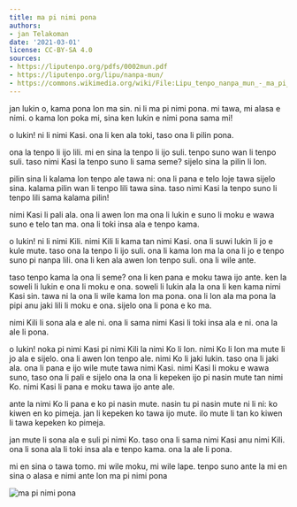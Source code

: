 ```yaml
---
title: ma pi nimi pona
authors:
- jan Telakoman
date: '2021-03-01'
license: CC-BY-SA 4.0
sources:
- https://liputenpo.org/pdfs/0002mun.pdf
- https://liputenpo.org/lipu/nanpa-mun/
- https://commons.wikimedia.org/wiki/File:Lipu_tenpo_nanpa_mun_-_ma_pi_nimi_pona.png
---
```


jan lukin o, kama pona lon ma sin. ni li ma pi nimi pona. mi tawa, mi alasa e nimi. o kama lon poka mi, sina ken lukin e nimi pona sama mi!

o lukin! ni li nimi Kasi. ona li ken ala toki, taso ona li pilin pona.

ona la tenpo li ijo lili. mi en sina la tenpo li ijo suli. tenpo suno wan li tenpo suli. taso nimi Kasi la tenpo suno li sama seme? sijelo sina la pilin li lon.

pilin sina li kalama lon tenpo ale tawa ni: ona li pana e telo loje tawa sijelo sina. kalama pilin wan li tenpo lili tawa sina. taso nimi Kasi la tenpo suno li tenpo lili sama kalama pilin!

nimi Kasi li pali ala. ona li awen lon ma ona li lukin e suno li moku e wawa suno e telo tan ma. ona li toki insa ala e tenpo kama.

o lukin! ni li nimi Kili. nimi Kili li kama tan nimi Kasi. ona li suwi lukin li jo e kule mute. taso ona la tenpo li ijo suli. ona li kama lon ma la ona li jo e tenpo suno pi nanpa lili. ona li ken ala awen lon tenpo suli. ona li wile ante.

taso tenpo kama la ona li seme? ona li ken pana e moku tawa ijo ante. ken la soweli li lukin e ona li moku e ona. soweli li lukin ala la ona li ken kama nimi Kasi sin. tawa ni la ona li wile kama lon ma pona. ona li lon ala ma pona la pipi anu jaki lili li moku e ona. sijelo ona li pona e ko ma.

nimi Kili li sona ala e ale ni. ona li sama nimi Kasi li toki insa ala e ni. ona la ale li pona.

o lukin! noka pi nimi Kasi pi nimi Kili la nimi Ko li lon. nimi Ko li lon ma mute li jo ala e sijelo. ona li awen lon tenpo ale. nimi Ko li jaki lukin. taso ona li jaki ala. ona li pana e ijo wile mute tawa nimi Kasi. nimi Kasi li moku e wawa suno, taso ona li pali e sijelo ona la ona li kepeken ijo pi nasin mute tan nimi Ko. nimi Kasi li pana e moku tawa ijo ante ale.

ante la nimi Ko li pana e ko pi nasin mute. nasin tu pi nasin mute ni li ni: ko kiwen en ko pimeja. jan li kepeken ko tawa ijo mute. ilo mute li tan ko kiwen li tawa kepeken ko pimeja.

jan mute li sona ala e suli pi nimi Ko. taso ona li sama nimi Kasi anu nimi Kili. ona li sona ala li toki insa ala e tenpo kama. ona la ale li pona.

mi en sina o tawa tomo. mi wile moku, mi wile lape. tenpo suno ante la mi en sina o alasa e nimi ante lon ma pi nimi pona

![ma pi nimi pona](https://upload.wikimedia.org/wikipedia/commons/b/b7/Lipu_tenpo_nanpa_mun_-_ma_pi_nimi_pona.png)